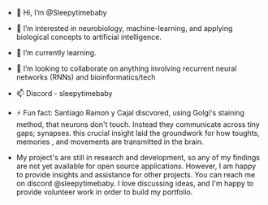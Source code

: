 - 👋 Hi, I’m @Sleepytimebaby
- 👀 I’m interested in neurobiology, machine-learning, and applying biological concepts to artificial intelligence.
- 🌱 I’m currently learning. 
- 💞️ I’m looking to collaborate on anything involving recurrent neural networks (RNNs) and bioinformatics/tech
- 📫 Discord - sleepytimebaby
- ⚡ Fun fact: Santiago Ramon y Cajal discvored, using Golgi's staining method, that neurons don't touch. Instead they communicate across tiny gaps; synapses. this crucial insight laid the groundwork for how toughts, memories , and movements
are transmitted in the brain. 

- My project's are still in research and development, so any of my findings are not yet available for open source applications. However, I am happy to provide insights and assistance for other projects. You can reach me on discord @sleepytimebaby. 
I love discussing ideas, and I'm happy to provide volunteer work in order to build my portfolio. 
